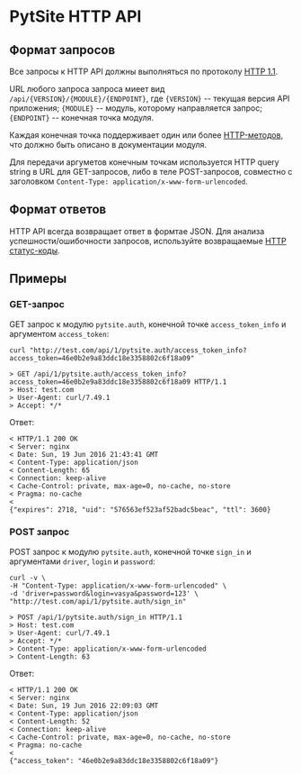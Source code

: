 # PytSite HTTP API

## Формат запросов
Все запросы к HTTP API должны выполняться по протоколу [HTTP 1.1](https://tools.ietf.org/html/rfc2616).

URL любого запроса запроса миеет вид `/api/{VERSION}/{MODULE}/{ENDPOINT}`, где `{VERSION}` -- текущая версия API 
приложения; `{MODULE}` -- модуль, которому направляется запрос; `{ENDPOINT}` -- конечная точка модуля. 

Каждая конечная точка поддерживает один или более [HTTP-методов](https://tools.ietf.org/html/rfc2616#section-9), что 
должно быть описано в документации модуля. 

Для передачи аргуметов конечным точкам используется HTTP query string в URL для GET-запросов, либо в теле POST-запросов, 
совместно с заголовком `Content-Type: application/x-www-form-urlencoded`. 


## Формат ответов
HTTP API всегда возвращает ответ в формтае JSON. Для анализа успешности/ошибочности запросов, используйте возвращаемые 
[HTTP статус-коды](https://tools.ietf.org/html/rfc2616#section-10).


## Примеры

### GET-запрос

GET запрос к модулю `pytsite.auth`, конечной точке `access_token_info` и аргументом `access_token`:

```
curl "http://test.com/api/1/pytsite.auth/access_token_info?access_token=46e0b2e9a83ddc18e3358802c6f18a09"
```

```
> GET /api/1/pytsite.auth/access_token_info?access_token=46e0b2e9a83ddc18e3358802c6f18a09 HTTP/1.1
> Host: test.com
> User-Agent: curl/7.49.1
> Accept: */*
```

Ответ:

```
< HTTP/1.1 200 OK
< Server: nginx
< Date: Sun, 19 Jun 2016 21:43:41 GMT
< Content-Type: application/json
< Content-Length: 65
< Connection: keep-alive
< Cache-Control: private, max-age=0, no-cache, no-store
< Pragma: no-cache
<
{"expires": 2718, "uid": "576563ef523af52badc5beac", "ttl": 3600}
```

### POST запрос

POST запрос к модулю `pytsite.auth`, конечной точке `sign_in` и аргументами `driver`, `login` и `password`:

```
curl -v \
-H "Content-Type: application/x-www-form-urlencoded" \
-d 'driver=password&login=vasya&password=123' \
"http://test.com/api/1/pytsite.auth/sign_in"
```

```
> POST /api/1/pytsite.auth/sign_in HTTP/1.1
> Host: test.com
> User-Agent: curl/7.49.1
> Accept: */*
> Content-Type: application/x-www-form-urlencoded
> Content-Length: 63
```

Ответ:

```
< HTTP/1.1 200 OK
< Server: nginx
< Date: Sun, 19 Jun 2016 22:09:03 GMT
< Content-Type: application/json
< Content-Length: 52
< Connection: keep-alive
< Cache-Control: private, max-age=0, no-cache, no-store
< Pragma: no-cache
< 
{"access_token": "46e0b2e9a83ddc18e3358802c6f18a09"}
```
